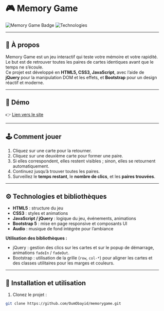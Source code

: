 # 🎮 Memory Game

![Memory Game Badge](https://img.shields.io/badge/Memory-Game-blueviolet)
![Technologies](https://img.shields.io/badge/Tech-HTML5%2CCSS3%2CjQuery%2CBootstrap-orange)

---

## 📝 À propos

Memory Game est un jeu interactif qui teste votre mémoire et votre rapidité. Le but est de retrouver toutes les paires de cartes identiques avant que le temps ne s’écoule.  
Ce projet est développé en **HTML5, CSS3, JavaScript**, avec l’aide de **jQuery** pour la manipulation DOM et les effets, et **Bootstrap** pour un design réactif et moderne.

---

## 🚀 Démo
👉 <a href="https://memorygame.oumportfolio.com/" target="_blank">Lien vers le site</a>


---

## 🕹️ Comment jouer

1. Cliquez sur une carte pour la retourner.  
2. Cliquez sur une deuxième carte pour former une paire.  
3. Si elles correspondent, elles restent visibles ; sinon, elles se retournent automatiquement.  
4. Continuez jusqu’à trouver toutes les paires.  
5. Surveillez le **temps restant**, le **nombre de clics**, et les **paires trouvées**.

---

## ⚙️ Technologies et bibliothèques

- **HTML5** : structure du jeu  
- **CSS3** : styles et animations  
- **JavaScript / jQuery** : logique du jeu, événements, animations  
- **Bootstrap 5** : mise en page responsive et composants UI  
- **Audio** : musique de fond intégrée pour l’ambiance  

**Utilisation des bibliothèques :**  
- jQuery : gestion des clics sur les cartes et sur le popup de démarrage, animations `fadeIn` / `fadeOut`.  
- Bootstrap : utilisation de la grille (`row`, `col-*`) pour aligner les cartes et des classes utilitaires pour les marges et couleurs.  

---

## 🚀 Installation et utilisation

1. Clonez le projet :  
```bash
git clone https://github.com/OumObayid/memorygame.git
